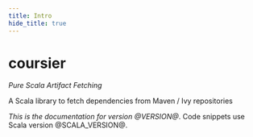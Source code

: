 ```yaml
---
title: Intro
hide_title: true
---
```


# coursier

*Pure Scala Artifact Fetching*

A Scala library to fetch dependencies from Maven / Ivy repositories

*This is the documentation for version @VERSION@*. Code snippets use Scala version @SCALA_VERSION@.
